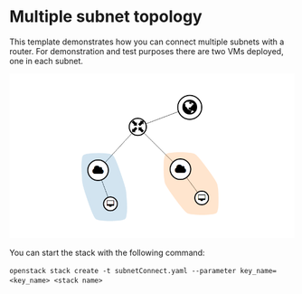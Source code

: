 # Multiple subnet topology

This template demonstrates how you can connect multiple subnets with a router.
For demonstration and test purposes there are two VMs deployed, one in each subnet.

![network topology](img/topology.png)

You can start the stack with the following command:

```openstack stack create -t subnetConnect.yaml --parameter key_name=<key_name> <stack name>```
